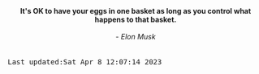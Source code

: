 
<div align="center"><b><span>It's OK to have your eggs in one basket as long as you control what happens to that basket.</span></b><br><br><i> - Elon Musk</i></div>
<br><br><kbd>Last updated:Sat Apr  8 12:07:14 2023</kbd>